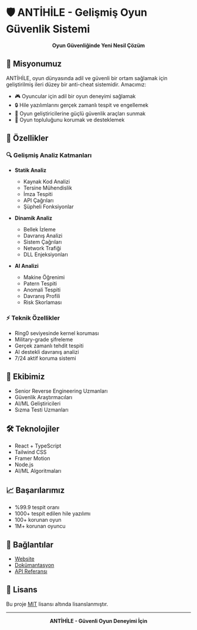 # 🛡️ ANTİHİLE - Gelişmiş Oyun Güvenlik Sistemi

<div align="center">
  <strong>Oyun Güvenliğinde Yeni Nesil Çözüm</strong>
</div>

## 🎯 Misyonumuz

ANTİHİLE, oyun dünyasında adil ve güvenli bir ortam sağlamak için geliştirilmiş ileri düzey bir anti-cheat sistemidir. Amacımız:

- 🎮 Oyuncular için adil bir oyun deneyimi sağlamak
- 🔒 Hile yazılımlarını gerçek zamanlı tespit ve engellemek
- 💪 Oyun geliştiricilerine güçlü güvenlik araçları sunmak
- 🤝 Oyun topluluğunu korumak ve desteklemek

## 🚀 Özellikler

### 🔍 Gelişmiş Analiz Katmanları

- **Statik Analiz**
  - Kaynak Kod Analizi
  - Tersine Mühendislik
  - İmza Tespiti
  - API Çağrıları
  - Şüpheli Fonksiyonlar

- **Dinamik Analiz**
  - Bellek İzleme
  - Davranış Analizi
  - Sistem Çağrıları
  - Network Trafiği
  - DLL Enjeksiyonları

- **AI Analizi**
  - Makine Öğrenimi
  - Patern Tespiti
  - Anomali Tespiti
  - Davranış Profili
  - Risk Skorlaması

### ⚡ Teknik Özellikler

- Ring0 seviyesinde kernel koruması
- Military-grade şifreleme
- Gerçek zamanlı tehdit tespiti
- AI destekli davranış analizi
- 7/24 aktif koruma sistemi

## 👥 Ekibimiz

- Senior Reverse Engineering Uzmanları
- Güvenlik Araştırmacıları
- AI/ML Geliştiricileri
- Sızma Testi Uzmanları

## 🛠️ Teknolojiler

- React + TypeScript
- Tailwind CSS
- Framer Motion
- Node.js
- AI/ML Algoritmaları

## 📈 Başarılarımız

- %99.9 tespit oranı
- 1000+ tespit edilen hile yazılımı
- 100+ korunan oyun
- 1M+ korunan oyuncu

## 🔗 Bağlantılar

- [Website](https://antihile.com)
- [Dokümantasyon](https://docs.antihile.com)
- [API Referansı](https://api.antihile.com)

## 📝 Lisans

Bu proje [MIT](LICENSE) lisansı altında lisanslanmıştır.

---

<div align="center">
  <strong>ANTİHİLE - Güvenli Oyun Deneyimi İçin</strong>
</div>
